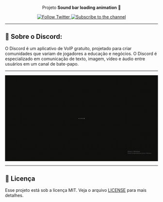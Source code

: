 <p align="center">Projeto <strong>Sound bar loading animation</strong> 👾</p>
<p align="center">
<a href="https://twitter.com/uMaguzin">
    <img alt="Follow Twitter" src="https://img.shields.io/twitter/follow/uMaguzin?style=social">
</a>
<a href="https://www.youtube.com/watch?v=jF48buFZ_Sc">
    <img alt="Subscribe to the channel" src="https://img.shields.io/youtube/views/LdlS2TuJpt4?style=social">
</a>

---

## 👾 Sobre o Discord: 

O Discord é um aplicativo de VoIP gratuito, projetado para criar comunidades que variam de jogadores a educação e negócios. O Discord é especializado em comunicação de texto, imagem, vídeo e áudio entre usuários em um canal de bate-papo. 

---

<img src="gif.gif" align="center"></img>

---

## :memo: Licença

Esse projeto está sob a licença MIT. Veja o arquivo [LICENSE](LICENSE.md) para mais detalhes.